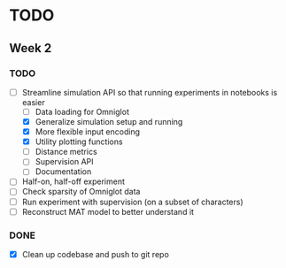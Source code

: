# TODO

## Week 2
### TODO
- [ ] Streamline simulation API so that running experiments in notebooks is easier
    - [ ] Data loading for Omniglot
    - [x] Generalize simulation setup and running
    - [x] More flexible input encoding
    - [x] Utility plotting functions
    - [ ] Distance metrics
    - [ ] Supervision API
    - [ ] Documentation
- [ ] Half-on, half-off experiment
- [ ] Check sparsity of Omniglot data
- [ ] Run experiment with supervision (on a subset of characters)
- [ ] Reconstruct MAT model to better understand it

### DONE
- [x] Clean up codebase and push to git repo
